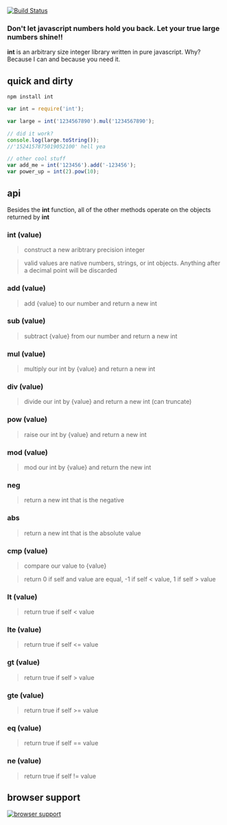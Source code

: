[![Build Status](https://secure.travis-ci.org/shtylman/node-int.png)](http://travis-ci.org/shtylman/node-int)

### Don't let javascript numbers hold you back. Let your true large numbers shine!! ###

**int** is an arbitrary size integer library written in pure javascript. Why? Because I can and because you need it.

## quick and dirty ##

```
npm install int
```

```javascript
var int = require('int');

var large = int('1234567890').mul('1234567890');

// did it work?
console.log(large.toString());
//'1524157875019052100' hell yea

// other cool stuff
var add_me = int('123456').add('-123456');
var power_up = int(2).pow(10);

```

## api ##

Besides the **int** function, all of the other methods operate on the objects returned by **int**

### int (value) ###
> construct a new aribtrary precision integer

> valid values are native numbers, strings, or int objects. Anything after a decimal point will be discarded

### add (value) ###
> add {value} to our number and return a new int

### sub (value) ###
> subtract {value} from our number and return a new int

### mul (value) ###
> multiply our int by {value} and return a new int

### div (value) ###
> divide our int by {value} and return a new int (can truncate)

### pow (value) ###
> raise our int by {value} and return a new int

### mod (value) ###
> mod our int by {value} and return the new int

### neg ###
> return a new int that is the negative

### abs ###
> return a new int that is the absolute value

### cmp (value) ###
> compare our value to {value}

> return 0 if self and value are equal, -1 if self < value, 1 if self > value

### lt (value) ###
> return true if self < value

### lte (value) ###
> return true if self <= value

### gt (value) ###
> return true if self > value

### gte (value) ###
> return true if self >= value

### eq (value) ###
> return true if self == value

### ne (value) ###
> return true if self != value

## browser support

[![browser support](https://ci.testling.com/shtylman/node-int.png)](https://ci.testling.com/shtylman/node-int)
